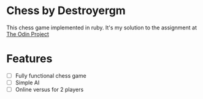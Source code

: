 # Chess by Destroyergm
This chess game implemented in ruby. It's my solution to the assignment at [The Odin Project](http://www.theodinproject.com/ruby-programming/ruby-final-project)
# Features
- [ ]  Fully functional chess game
- [ ]  Simple AI
- [ ]  Online versus for 2 players
